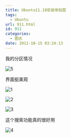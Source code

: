 ```yaml
---
title: Ubuntu11.10安装体验图
tags:
  - Ubuntu
url: 911.html
id: 911
categories:
  - 图志
date: 2011-10-15 03:24:13
---
```


我的分区情况

![](http://i.6.cn/cvbnm/42/e3/60/c9adcfe88ec8381102ff5836d0a71887.jpg "5")

界面挺美观

![](http://i.6.cn/cvbnm/4f/66/0c/8bc90ea9d74a227ccd6fdaca05711081.jpg "1")

![](http://i.6.cn/cvbnm/65/4a/ac/36a59683b2d3c51df24e33983130c4c3.jpg "2")

![](http://i.6.cn/cvbnm/7a/9c/fd/a413e44761a7af66755225d334bc49b1.jpg "3")

这个搜索功能真的很好用

![](http://i.6.cn/cvbnm/09/c9/2b/d2a7500c561bd6715f43f6672cb5fd19.png "4")